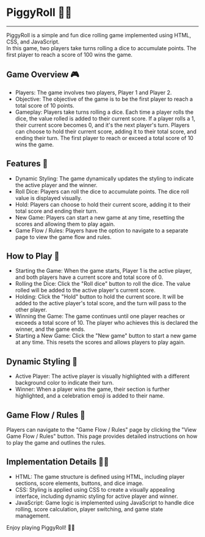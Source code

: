 # PiggyRoll 🎲🐖

<hr>

PiggyRoll is a simple and fun dice rolling game implemented using HTML, CSS, and JavaScript.  
In this game, two players take turns rolling a dice to accumulate points.
The first player to reach a score of 100 wins the game.

## Game Overview 🎮

- Players: The game involves two players, Player 1 and Player 2.
- Objective: The objective of the game is to be the first player to reach a total score of 10 points.
- Gameplay: Players take turns rolling a dice. Each time a player rolls the dice, the value rolled is added to their current score. If a player rolls a 1, their current score becomes 0, and it's the next player's turn. Players can choose to hold their current score, adding it to their total score, and ending their turn. The first player to reach or exceed a total score of 10 wins the game.

## Features 🐖

- Dynamic Styling: The game dynamically updates the styling to indicate the active player and the winner.
- Roll Dice: Players can roll the dice to accumulate points. The dice roll value is displayed visually.
- Hold: Players can choose to hold their current score, adding it to their total score and ending their turn.
- New Game: Players can start a new game at any time, resetting the scores and allowing them to play again.
- Game Flow / Rules: Players have the option to navigate to a separate page to view the game flow and rules.

## How to Play 🐷

- Starting the Game: When the game starts, Player 1 is the active player, and both players have a current score and total score of 0.
- Rolling the Dice: Click the "Roll dice" button to roll the dice. The value rolled will be added to the active player's current score.
- Holding: Click the "Hold" button to hold the current score. It will be added to the active player's total score, and the turn will pass to the other player.
- Winning the Game: The game continues until one player reaches or exceeds a total score of 10. The player who achieves this is declared the winner, and the game ends.
- Starting a New Game: Click the "New game" button to start a new game at any time. This resets the scores and allows players to play again.

## Dynamic Styling 🎨

- Active Player: The active player is visually highlighted with a different background color to indicate their turn.
- Winner: When a player wins the game, their section is further highlighted, and a celebration emoji is added to their name.

## Game Flow / Rules 🚫

Players can navigate to the "Game Flow / Rules" page by clicking the "View Game Flow / Rules" button. This page provides detailed instructions on how to play the game and outlines the rules.

## Implementation Details 👨‍💻

- HTML: The game structure is defined using HTML, including player sections, score elements, buttons, and dice image.
- CSS: Styling is applied using CSS to create a visually appealing interface, including dynamic styling for active player and winner.
- JavaScript: Game logic is implemented using JavaScript to handle dice rolling, score calculation, player switching, and game state management.

Enjoy playing PiggyRoll! 🎲🐷
